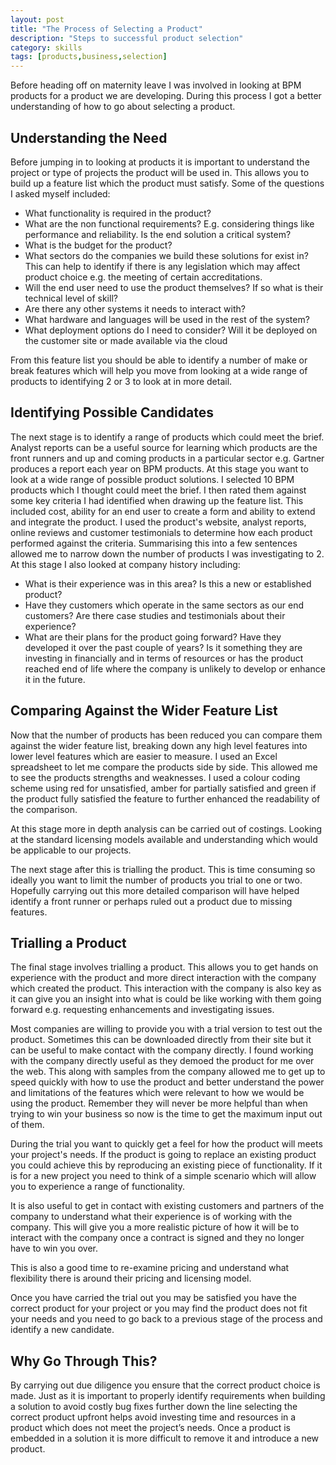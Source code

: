 ```yaml
---
layout: post
title: "The Process of Selecting a Product"
description: "Steps to successful product selection"
category: skills
tags: [products,business,selection]
---
```


Before heading off on maternity leave I was involved in looking at BPM products for a product we are developing. During this process I got a better understanding of how to go about selecting a product.

## Understanding the Need

Before jumping in to looking at products it is important to understand the project or type of projects the product will be used in. This allows you to build up a feature list which the product must satisfy. Some of the questions I asked myself included:

+ What functionality is required in the product?
+ What are the non functional requirements? E.g. considering things like performance and reliability. Is the end solution a critical system?
+ What is the budget for the product?
+ What sectors do the companies we build these solutions for exist in? This can help to identify if there is any legislation which may affect product choice e.g. the meeting of certain accreditations.
+ Will the end user need to use the product themselves? If so what is their technical level of skill?
+ Are there any other systems it needs to interact with? 
+ What hardware and languages will be used in the rest of the system?
+ What deployment options do I need to consider? Will it be deployed on the customer site or made available via the cloud

From this feature list you should be able to identify a number of make or break features which will help you move from looking at a wide range of products to identifying 2 or 3 to look at in more detail.

## Identifying Possible Candidates

The next stage is to identify a range of products which could meet the brief. Analyst reports can be a useful source for learning which products are the front runners and up and coming products in a particular sector e.g. Gartner produces a report each year on BPM products. At this stage you want to look at a wide range of possible product solutions. I selected 10 BPM products which I thought could meet the brief. I then rated them against some key criteria I had identified when drawing up the feature list. This included cost, ability for an end user to create a form and ability to extend and integrate the product.  I used the product's website, analyst reports, online reviews and customer testimonials to determine how each product performed against the criteria.  Summarising this into a few sentences allowed me to narrow down the number of products I was investigating to 2. At this stage I also looked at company history including: 

+ What is their experience was in this area? Is this a new or established product?
+ Have they customers which operate in the same sectors as our end customers? Are there case studies and testimonials about their experience?
+ What are their plans for the product going forward? Have they developed it over the past couple of years? Is it something they are investing in financially and in terms of resources or has the product reached end of life where the company is unlikely to develop or enhance it in the future.

## Comparing Against the Wider Feature List

Now that the number of products has been reduced you can compare them against the wider feature list, breaking down any high level features into lower level features which are easier to measure. I used an Excel spreadsheet to let me compare the products side by side. This allowed me to see the products strengths and weaknesses. I used a colour coding scheme using red for unsatisfied, amber for partially satisfied and green if the product fully satisfied the feature to further enhanced the readability of the comparison.
 
At this stage more in depth analysis can be carried out of costings. Looking at the standard licensing models available and understanding which would be applicable to our projects.

The next stage after this is trialling the product. This is time consuming so ideally you want to limit the number of products you trial to one or two. Hopefully carrying out this more detailed comparison will have helped identify a front runner or perhaps ruled out a product due to missing features.

## Trialling a Product

The final stage involves trialling a product. This allows you to get hands on experience with the product and more direct interaction with the company which created the product. This interaction with the company is also key as it can give you an insight into what is could be like working with them going forward e.g. requesting enhancements and investigating issues.

Most companies are willing to provide you with a trial version to test out the product. Sometimes this can be downloaded directly from their site but it can be useful to make contact with the company directly. I found working with the company directly useful as they demoed the product for me over the web. This along with samples from the company allowed me to get up to speed quickly with how to use the product and better understand the power and limitations of the features which were relevant to how we would be using the product. Remember they will never be more helpful than when trying to win your business so now is the time to get the maximum input out of them.

During the trial you want to quickly get a feel for how the product will meets your project's needs. If the product is going to replace an existing product you could achieve this by reproducing an existing piece of functionality. If it is for a new project you need to think of a simple scenario which will allow you to experience a range of functionality.

It is also useful to get in contact with existing customers and partners of the company to understand what their experience is of working with the company. This will give you a more realistic picture of how it will be to interact with the company once a contract is signed and they no longer have to win you over.

This is also a good time to re-examine pricing and understand what flexibility there is around their pricing and licensing model.

Once you have carried the trial out you may be satisfied you have the correct product for your project or you may find the product does not fit your needs and you need to go back to a previous stage of the process and identify a new candidate.

## Why Go Through This?

By carrying out due diligence you ensure that the correct product choice is made. Just as it is important to properly identify requirements when building a solution to avoid costly bug fixes further down the line selecting the correct product upfront helps avoid investing time and resources in a product which does not meet the project’s needs. Once a product is embedded in a solution it is more difficult to remove it and introduce a new product.

